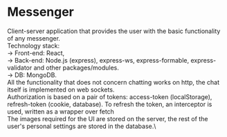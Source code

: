 # Messenger

Client-server application that provides the user with the basic functionality of any messenger.\
Technology stack:\
-> Front-end: React,\
-> Back-end: Node.js (express), express-ws, express-formable, express-validator and other packages/modules.\
-> DB: MongoDB.\
All the functionality that does not concern chatting works on http, the chat itself is implemented on web sockets.\
Authorization is based on a pair of tokens: access-token (localStorage), refresh-token (cookie, database). To refresh the token, an interceptor is used, written as a wrapper over fetch\
The images required for the UI are stored on the server, the rest of the user's personal settings are stored in the database.\

